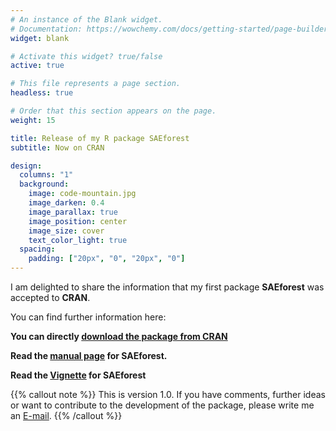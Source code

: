 ```yaml
---
# An instance of the Blank widget.
# Documentation: https://wowchemy.com/docs/getting-started/page-builder/
widget: blank

# Activate this widget? true/false
active: true

# This file represents a page section.
headless: true

# Order that this section appears on the page.
weight: 15

title: Release of my R package SAEforest
subtitle: Now on CRAN

design:
  columns: "1"
  background:
    image: code-mountain.jpg
    image_darken: 0.4
    image_parallax: true
    image_position: center
    image_size: cover
    text_color_light: true
  spacing:
    padding: ["20px", "0", "20px", "0"]
---
```


I am delighted to share the information that my first package **SAEforest** was accepted to **CRAN**.

You can find further information here:

**You can directly [download the package from CRAN](https://cran.r-project.org/web/packages/SAEforest/index.html)**

**Read the [manual page](https://krennpa.github.io/SAEforest/index.html) for SAEforest.**

**Read the [Vignette](https://cran.r-project.org/web/packages/SAEforest/vignettes/SAEforest_vignette.pdf) for SAEforest**


{{% callout note %}}
This is version 1.0. If you have comments, further ideas or want to contribute to the development of the package, please write me an [E-mail](#contact).
{{% /callout %}}
